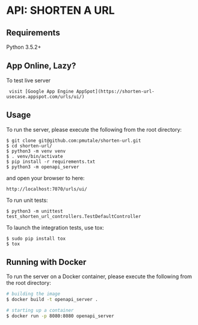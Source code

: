 # API: SHORTEN A URL

## Requirements
Python 3.5.2+

## App Online, Lazy?

To test live server

```
 visit [Google App Engine AppSpot](https://shorten-url-usecase.appspot.com/urls/ui/)
```

## Usage
To run the server, please execute the following from the root directory:

```
$ git clone git@github.com:pmutale/shorten-url.git
$ cd shorten-url/
$ python3 -m venv venv
$ . venv/bin/activate
$ pip install -r requirements.txt
$ python3 -m openapi_server
```

and open your browser to here:

```
http://localhost:7070/urls/ui/
```

To run unit tests:

```
$ python3 -m unittest test_shorten_url_controllers.TestDefaultController 
```

To launch the integration tests, use tox:
```
$ sudo pip install tox
$ tox
```

## Running with Docker

To run the server on a Docker container, please execute the following from the root directory:

```bash
# building the image
$ docker build -t openapi_server .

# starting up a container
$ docker run -p 8080:8080 openapi_server
```
